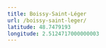 ```yaml
---
title: Boissy-Saint-Léger
url: /boissy-saint-leger/
latitude: 48.7479193
longitude: 2.5124717000000003
---
```

